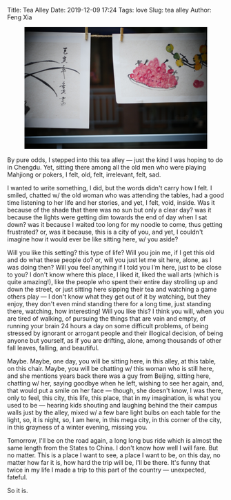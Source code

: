 Title: Tea Alley
Date: 2019-12-09 17:24
Tags: love
Slug: tea alley
Author: Feng Xia

<figure class="col s12">
  <img src="images/tea%20alley.jpg"/>
</figure>

By pure odds, I stepped into this tea alley &mdash; just the kind I
was hoping to do in Chengdu. Yet, sitting there among all the old men
who were playing Mahjiong or pokers, I felt, old, felt, irrelevant,
felt, sad. 

I wanted to write something, I did, but the words didn't carry how I
felt. I smiled, chatted w/ the old woman who was attending the tables,
had a good time listening to her life and her stories, and yet, I
felt, void, inside. Was it because of the shade that there was no sun
but only a clear day? was it because the lights were getting dim
towards the end of day when I sat down? was it because I waited too
long for my noodle to come, thus getting frustrated? or, was it
because, this is a city of you, and yet, I couldn't imagine how it
would ever be like sitting here, w/ you aside?

Will you like this setting? this type of life? Will you join me, if I
get this old and do what these people do? or, will you just let me sit
here, alone, as I was doing then? Will you feel anything if I told you
I'm here, just to be close to you? I don't know where this place, I
liked it, liked the wall arts (which is quite amazing!), like the
people who spent their entire day strolling up and down the street, or
just sitting here sipping their tea and watching a game others play
&mdash; I don't know what they get out of it by watching, but they
enjoy, they don't even mind standing there for a long time, just
standing there, watching, how interesting! Will you like this? I think
you will, when you are tired of walking, of pursuing the things that
are vain and empty, of running your brain 24 hours a day on some
difficult problems, of being stressed by ignorant or arrogant people
and their illogical decision, of being anyone but yourself, as if you
are drifting, alone, among thousands of other fall leaves, falling,
and beautiful.

Maybe. Maybe, one day, you will be sitting here, in this alley, at
this table, on this chair. Maybe, you will be chatting w/ this woman
who is still here, and she mentions years back there was a guy from
Beijing, sitting here, chatting w/ her, saying goodbye when he left,
wishing to see her again, and, that would put a smile on her face
&mdash; though, she doesn't know, I was there, only to feel, this
city, this life, this place, that in my imagination, is what you used
to be &mdash; hearing kids shouting and laughing behind the their
campus walls just by the alley, mixed w/ a few bare light bulbs on
each table for the light, so, it is night, so, I am here, in this mega
city, in this corner of the city, in this grayness of a winter
evening, missing you.

Tomorrow, I'll be on the road again, a long long bus ride which is
almost the same length from the States to China. I don't know how well
I will fare. But no matter. This is a place I want to see, a place I
want to be, on this day, no matter how far it is, how hard the trip
will be, I'll be there. It's funny that twice in my life I made a trip
to this part of the country &mdash; unexpected, fateful. 

So it is. 
